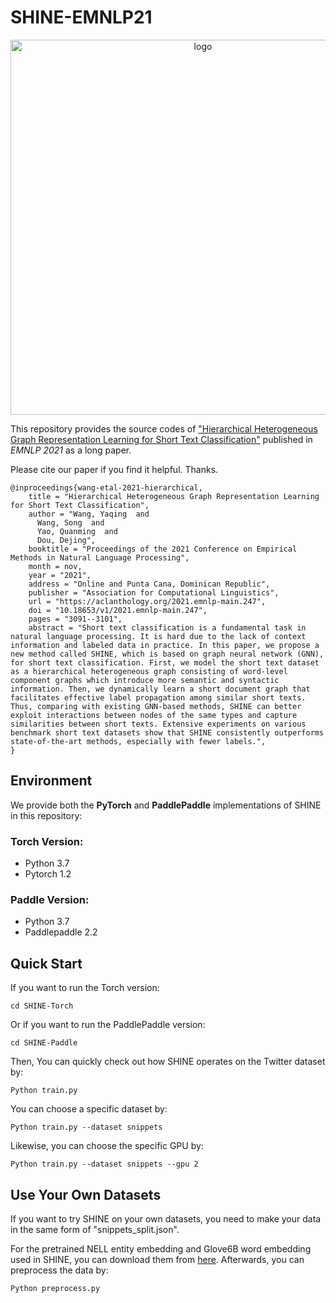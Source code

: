 # SHINE-EMNLP21

<p align="center"><img src="SHINE-thumbnail.png" alt="logo" width="600px" />


This repository provides the source codes of ["Hierarchical Heterogeneous Graph Representation Learning for Short Text Classification"](https://aclanthology.org/2021.emnlp-main.247/) published in *EMNLP 2021* as a long paper. 

Please cite our paper if you find it helpful. Thanks. 
```
@inproceedings{wang-etal-2021-hierarchical,
    title = "Hierarchical Heterogeneous Graph Representation Learning for Short Text Classification",
    author = "Wang, Yaqing  and
      Wang, Song  and
      Yao, Quanming  and
      Dou, Dejing",
    booktitle = "Proceedings of the 2021 Conference on Empirical Methods in Natural Language Processing",
    month = nov,
    year = "2021",
    address = "Online and Punta Cana, Dominican Republic",
    publisher = "Association for Computational Linguistics",
    url = "https://aclanthology.org/2021.emnlp-main.247",
    doi = "10.18653/v1/2021.emnlp-main.247",
    pages = "3091--3101",
    abstract = "Short text classification is a fundamental task in natural language processing. It is hard due to the lack of context information and labeled data in practice. In this paper, we propose a new method called SHINE, which is based on graph neural network (GNN), for short text classification. First, we model the short text dataset as a hierarchical heterogeneous graph consisting of word-level component graphs which introduce more semantic and syntactic information. Then, we dynamically learn a short document graph that facilitates effective label propagation among similar short texts. Thus, comparing with existing GNN-based methods, SHINE can better exploit interactions between nodes of the same types and capture similarities between short texts. Extensive experiments on various benchmark short text datasets show that SHINE consistently outperforms state-of-the-art methods, especially with fewer labels.",
}
```

## Environment  
We provide both the **PyTorch** and **PaddlePaddle** implementations of SHINE in this repository: 

### Torch Version:
- Python 3.7
- Pytorch 1.2

### Paddle Version:
- Python 3.7
- Paddlepaddle 2.2

## Quick Start
If you want to run the Torch version:
```
cd SHINE-Torch
```
Or if you want to run the PaddlePaddle version:
```
cd SHINE-Paddle
```

Then, You can quickly check out how SHINE operates on the Twitter dataset by:
```
Python train.py
```

You can choose a specific dataset by: 
```
Python train.py --dataset snippets
```
Likewise, you can choose the specific GPU by:
```
Python train.py --dataset snippets --gpu 2
```

## Use Your Own Datasets

If you want to try SHINE on your own datasets, you need to make your data in the same form of "snippets_split.json".

For the pretrained NELL entity embedding and Glove6B word embedding used in SHINE, you can download them from [here](https://drive.google.com/file/d/1gzIsN6XVqEXPJQR8MXVolbmKqlPgU_YA/view?usp=sharing). 
Afterwards, you can preprocess the data by:
```
Python preprocess.py
```






